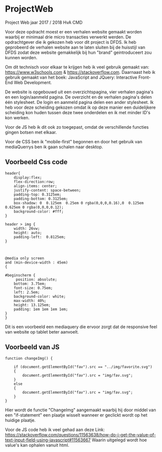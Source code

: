 # ProjectWeb
Project Web jaar 2017 / 2018 HvA CMD


Voor deze opdracht moest er een verhalen website gemaakt worden waarbij er minimaal drie micro transacties verwerkt werden.
De opdrachtgever die ik gekozen heb voor dit project is DFDS. Ik heb geprobeerd de verhalen website aan te laten sluiten bij de huisstijl van DFDS zodat deze website gemakkelijk bij hun "brand" geintroduceert zou kunnen worden.

Om  dit technisch voor elkaar te krijgen heb ik veel gebruik gemaakt van: https://www.w3schools.com & https://stackoverflow.com. 
Daarnaast heb ik gebruik gemaakt van het boek: JavaScript and JQuery: Interactive Front-End Web Development.

De website is opgebouwd uit een overzichtspagina, vier verhalen pagina's en een login/aanmeld pagina. De overzicht en de verhalen pagina's delen één stylesheet. De login en aanmeld pagina delen een ander stylesheet. Ik heb voor deze scheiding gekozen omdat ik op deze manier een duidelijkere scheiding kon huden tussen deze twee onderdelen en ik met minder ID's kon werken.

Voor de JS heb ik dit ook zo toegepast, omdat de verschillende functies gingen botsen met elkaar.


Voor de CSS ben ik "mobile-first" begonnen en door het gebruik van mediaQuerrys ben ik gaan schalen naar desktop.

<h2>Voorbeeld Css code</h2>

	header{
		display:flex;
		flex-direction:row;
		align-items: center;
		justify-content: space-between;
		padding-top: 0.3125em;
		padding-bottom: 0.3125em;
		box-shadow: 0  0.125em  0.25em 0 rgba(0,0,0,0.16),0  0.125em 0.625em 0 rgba(0,0,0,0.12);
		background-color: #fff;
	}

	header > img {
		width: 26vw;
		height: auto;
		padding-left:  0.8125em;
	}



	@media only screen 
	and (min-device-width : 45em) 
	{ 

	#beginscherm {
	     position: absolute;
	    bottom: 3.75em;
	    font-size: 0.75em;
	    left: 2.5em;
	    background-color: white;
	    max-width: 40%;
	    height: 13.125em;
	    padding: 1em 1em 1em 1em;
	}
	}

Dit is een voorbeeld een mediaquery die ervoor zorgt dat de responsive feel van website op tablet beter aanvoelt.



<h2> Voorbeeld van JS</h2>

    function changeImg() {

        if (document.getElementById("fav").src == "../img/favorite.svg") 
        {
            document.getElementById("fav").src = "img/fav.svg";
        }
        else 
        {
            document.getElementById("fav").src = "img/fav.svg";
        }
    }
    
Hier wordt de functie "ChangeImg" aangemaakt waarbij hij door middel van een "if-statement" een plaatje wisselt wanneer er geclickt wordt op het huidige plaatje.

Voor de JS code heb ik veel gehad aan deze Link: https://stackoverflow.com/questions/11563638/how-do-i-get-the-value-of-text-input-field-using-javascript#11563667 Waarin uitgelegd wordt hoe value's kan ophalen vanuit html.
